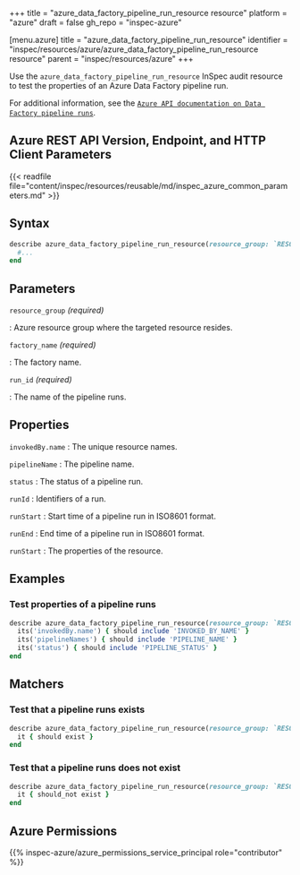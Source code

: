 +++
title = "azure_data_factory_pipeline_run_resource resource"
platform = "azure"
draft = false
gh_repo = "inspec-azure"

[menu.azure]
title = "azure_data_factory_pipeline_run_resource"
identifier = "inspec/resources/azure/azure_data_factory_pipeline_run_resource resource"
parent = "inspec/resources/azure"
+++

Use the `azure_data_factory_pipeline_run_resource` InSpec audit resource to test the properties of an Azure Data Factory pipeline run.

For additional information, see the [`Azure API documentation on Data Factory pipeline runs`](https://docs.microsoft.com/en-us/rest/api/datafactory/pipeline-runs/query-by-factory).

## Azure REST API Version, Endpoint, and HTTP Client Parameters

{{< readfile file="content/inspec/resources/reusable/md/inspec_azure_common_parameters.md" >}}

## Syntax

```ruby
describe azure_data_factory_pipeline_run_resource(resource_group: `RESOURCE_GROUP`, factory_name: `FACTORY_NAME`, run_id: `RUN_ID`) do
  #...
end
```

## Parameters

`resource_group` _(required)_

: Azure resource group where the targeted resource resides.

`factory_name` _(required)_

: The factory name.

`run_id` _(required)_

: The name of the pipeline runs.

## Properties

`invokedBy.name`
: The unique resource names.

`pipelineName`
: The pipeline name.

`status`
: The status of a pipeline run.

`runId`
: Identifiers of a run.

`runStart`
: Start time of a pipeline run in ISO8601 format.

`runEnd`
: End time of a pipeline run in ISO8601 format.

`runStart`
: The properties of the resource.

## Examples

### Test properties of a pipeline runs

```ruby
describe azure_data_factory_pipeline_run_resource(resource_group: `RESOURCE_GROUP`, name: 'FACTORY_NAME', run_id: `RUN_ID`) do
  its('invokedBy.name') { should include 'INVOKED_BY_NAME' }
  its('pipelineNames') { should include 'PIPELINE_NAME' }
  its('status') { should include 'PIPELINE_STATUS' }
end
```

## Matchers

### Test that a pipeline runs exists

```ruby
describe azure_data_factory_pipeline_run_resource(resource_group: `RESOURCE_GROUP`, factory_name: `FACTORY_NAME`, run_id: `RUN_ID`) do
  it { should exist }
end
```

### Test that a pipeline runs does not exist

```ruby
describe azure_data_factory_pipeline_run_resource(resource_group: `RESOURCE_GROUP`, factory_name: `FACTORY_NAME`, run_id: 'RUN_ID') do
  it { should_not exist }
end
```

## Azure Permissions

{{% inspec-azure/azure_permissions_service_principal role="contributor" %}}
